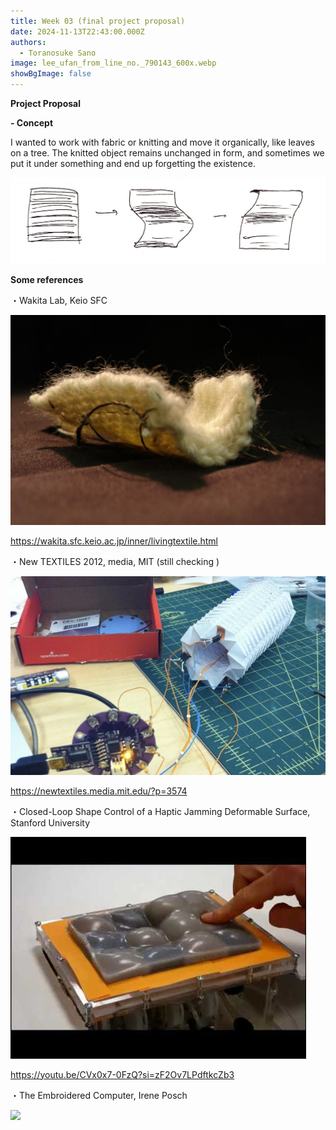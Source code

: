 ```yaml
---
title: Week 03 (final project proposal)
date: 2024-11-13T22:43:00.000Z
authors:
  - Toranosuke Sano
image: lee_ufan_from_line_no._790143_600x.webp
showBgImage: false
---
```

**Project Proposal**

**\- Concept**

I wanted to work with fabric or knitting and move it organically, like leaves on a tree. The knitted object remains unchanged in form, and sometimes we put it under something and end up forgetting the existence. 

![](img_7990-2.jpg "Wavy knitted fabric")

**Some references** 

・Wakita Lab, Keio SFC

![](inner11-01.jpg)

[](https://wakita.sfc.keio.ac.jp/index.html)

<https://wakita.sfc.keio.ac.jp/inner/livingtextile.html>

・New TEXTILES 2012, media, MIT (still checking )

![](画像.jpg)

<https://newtextiles.media.mit.edu/?p=3574>

・Closed-Loop Shape Control of a Haptic Jamming Deformable Surface, Stanford University 

![](b7d1bf1947b2adc549982b0ed02c1099.jpg)

<https://youtu.be/CVx0x7-0FzQ?si=zF2Ov7LPdftkcZb3>

[](https://youtu.be/CVx0x7-0FzQ?si=zF2Ov7LPdftkcZb3)・The Embroidered Computer, Irene Posch

![](ezgif.com-video-to-gif-1.gif)

[](http://www.youtube.com/watch?v=CVx0x7-0FzQ)[](http://www.youtube.com/watch?v=CVx0x7-0FzQ)[](https://newtextiles.media.mit.edu/?p=3574)[](https://newtextiles.media.mit.edu/?p=3574)[](https://wakita.sfc.keio.ac.jp/inner/livingtextile.html)[](https://youtu.be/e-YdJTvesL4?si=2eW2neXMkdEO7EzF)
